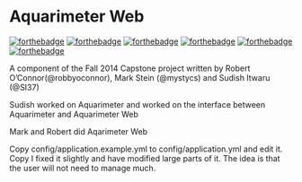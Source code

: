 Aquarimeter Web
================
[![forthebadge](http://forthebadge.com/images/badges/fuck-it-ship-it.svg)](http://forthebadge.com)
[![forthebadge](http://forthebadge.com/images/badges/uses-badges.svg)](http://forthebadge.com)
[![forthebadge](http://forthebadge.com/images/badges/no-ragrets.svg)](http://forthebadge.com)
[![forthebadge](http://forthebadge.com/images/badges/uses-git.svg)](http://forthebadge.com)
[![forthebadge](http://forthebadge.com/images/badges/built-with-ruby.svg)](http://forthebadge.com)
[![forthebadge](http://forthebadge.com/images/badges/built-by-developers.svg)](http://forthebadge.com)

A component of the Fall 2014 Capstone project written by Robert O’Connor(@robbyoconnor), Mark Stein (@mystycs) and Sudish Itwaru (@SI37)

Sudish worked on Aquarimeter and worked on the interface between Aquarimeter and Aquarimeter Web

Mark and Robert did Aqarimeter Web

Copy config/application.example.yml to config/application.yml and edit it. 
Copy
I fixed it slightly and have modified large parts of it. The idea is that the user will not need to manage much.



